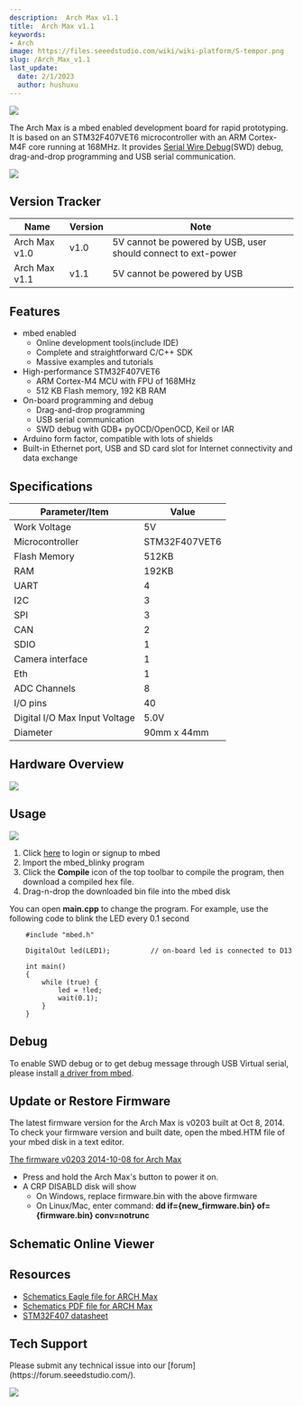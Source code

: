 ```yaml
---
description:  Arch Max v1.1
title:  Arch Max v1.1
keywords:
- Arch
image: https://files.seeedstudio.com/wiki/wiki-platform/S-tempor.png
slug: /Arch_Max_v1.1
last_update:
  date: 2/1/2023
  author: hushuxu
---
```



![](https://files.seeedstudio.com/wiki/Arch_Max_v1.1/img/Arch_Max_v1.1_product_view.jpg)

The Arch Max is a mbed enabled development board for rapid prototyping. It is based on an STM32F407VET6 microcontroller with an ARM Cortex-M4F core running at 168MHz. It provides [Serial Wire Debug](https://en.wikipedia.org/wiki/Joint_Test_Action_Group#Serial_Wire_Debug)(SWD) debug, drag-and-drop programming and USB serial communication.

[![](https://files.seeedstudio.com/wiki/common/Get_One_Now_Banner.png)](https://www.seeedstudio.com/depot/Arch-Max-v11-p-2632.html)


Version Tracker
-------

| Name                       | Version | Note                                                                            |
|----------------------------|---------|---------------------------------------------------------------------------------|
| Arch Max v1.0              | v1.0    | 5V cannot be powered by USB, user should connect to ext-power |
| Arch Max v1.1              | v1.1    | 5V cannot be powered by USB                                   |



Features
--------

-   mbed enabled
    -   Online development tools(include IDE)
    -   Complete and straightforward C/C++ SDK
    -   Massive examples and tutorials
-   High-performance STM32F407VET6
    -   ARM Cortex-M4 MCU with FPU of 168MHz
    -   512 KB Flash memory, 192 KB RAM
-   On-board programming and debug
    -   Drag-and-drop programming
    -   USB serial communication
    -   SWD debug with GDB+ pyOCD/OpenOCD, Keil or IAR
-   Arduino form factor, compatible with lots of shields
-   Built-in Ethernet port, USB and SD card slot for Internet connectivity and data exchange

Specifications
--------------

| Parameter/Item                | Value         |
|-------------------------------|---------------|
| Work Voltage                  | 5V            |
| Microcontroller               | STM32F407VET6 |
| Flash Memory                  | 512KB         |
| RAM                           | 192KB         |
| UART                          | 4             |
| I2C                           | 3             |
| SPI                           | 3             |
| CAN                           | 2             |
| SDIO                          | 1             |
| Camera interface              | 1             |
| Eth                           | 1             |
| ADC Channels                  | 8             |
| I/O pins                      | 40            |
| Digital I/O Max Input Voltage | 5.0V          |
| Diameter                      | 90mm x 44mm   |

Hardware Overview
--------------

![](https://files.seeedstudio.com/wiki/Arch_Max_v1.1/img/Arch_Max_Pinout.png)

Usage
-----

![](https://files.seeedstudio.com/wiki/Arch_Max_v1.1/img/Get_started_with_mbed.png)

1.  Click [here](<https://developer.mbed.org/compiler/#import:/teams/mbed/code/mbed_blinky/;platform:Seeed-Arch-MAX>) to login or signup to mbed
2.  Import the mbed\_blinky program
3.  Click the **Compile** icon of the top toolbar to compile the program, then download a compiled hex file.
4.  Drag-n-drop the downloaded bin file into the mbed disk

You can open **main.cpp** to change the program. For example, use the following code to blink the LED every 0.1 second

```
    #include "mbed.h"

    DigitalOut led(LED1);          // on-board led is connected to D13

    int main()
    {
        while (true) {
            led = !led;
            wait(0.1);
        }
    }
```

Debug
-----

To enable SWD debug or to get debug message through USB Virtual serial, please install [a driver from mbed](https://developer.mbed.org/handbook/Windows-serial-configuration).

Update or Restore Firmware
--------------------------

The latest firmware version for the Arch Max is v0203 built at Oct 8, 2014. To check your firmware version and built date, open the mbed.HTM file of your mbed disk in a text editor.

[The firmware v0203 2014-10-08 for Arch Max](https://developer.mbed.org/media/uploads/yihui/lpc11u35_nrf51822_if_mbed_v203_20141008.bin)

-   Press and hold the Arch Max's button to power it on.
-   A CRP DISABLD disk will show
    -   On Windows, replace firmware.bin with the above firmware
    -   On Linux/Mac, enter command: **dd if={new\_firmware.bin} of={firmware.bin} conv=notrunc**


## Schematic Online Viewer

<div className="altium-ecad-viewer" data-project-src="https://files.seeedstudio.com/wiki/Arch_Max_v1.1/res/ARCH_Max.zip" style={{borderRadius: '0px 0px 4px 4px', height: 500, borderStyle: 'solid', borderWidth: 1, borderColor: 'rgb(241, 241, 241)', overflow: 'hidden', maxWidth: 1280, maxHeight: 700, boxSizing: 'border-box'}}>
</div>



Resources
---------

-   [Schematics Eagle file for ARCH Max](https://files.seeedstudio.com/wiki/Arch_Max_v1.1/res/ARCH_Max.zip)
-   [Schematics PDF file for ARCH Max](https://files.seeedstudio.com/wiki/Arch_Max_v1.1/res/Arch_Max.pdf)
-   [STM32F407 datasheet](https://files.seeedstudio.com/wiki/Arch_Max_v1.1/res/STM32F407.pdf)

<!-- This Markdown file was created from https://www.seeedstudio.com/wiki/Arch_Max_v1.1 -->

## Tech Support
<div>
  Please submit any technical issue into our [forum](https://forum.seeedstudio.com/). <br /><p style={{textAlign: 'center'}}><a href="https://www.seeedstudio.com/act-4.html?utm_source=wiki&utm_medium=wikibanner&utm_campaign=newproducts" target="_blank"><img src="https://files.seeedstudio.com/wiki/Wiki_Banner/new_product.jpg" /></a></p>
</div>
